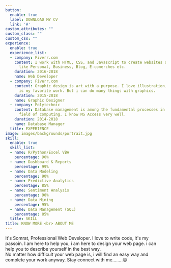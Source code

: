 ```yaml
---
button:
  enable: true
  label: DOWNLOAD MY CV
  link: '#'
custom_attributes: ""
custom_class: ""
custom_css: ""
experience:
  enable: true
  experience_list:
  - company: Fiverr.com
    content: I work with HTML, CSS, and Javascript to create websites and web applications
      like Personal, Business, Blog, E-comerches etc.
    duration: 2016-2018
    name: Web Developer
  - company: Fiverr.com
    content: Graphic design is art with a purpose. I love illustration, so logo desing
      is my favorite work. But i can do many things with graphics.
    duration: 2015-2018
    name: Graphic Designer
  - company: Polytechnic
    content: Database management is among the fundamental processes in the software
      field of computing. I know MS Access very well.
    duration: 2014-2018
    name: Database Manager
  title: EXPERIENCE
image: images/backgrounds/portrait.jpg
skill:
  enable: true
  skill_list:
  - name: R/Python/Excel VBA
    percentage: 90%
  - name: Dashboard & Reports
    percentage: 99%
  - name: Data Modeling
    percentage: 90%
  - name: Predictive Analytics
    percentage: 85%
  - name: Sentiment Analysis
    percentage: 90% 
  - name: Data Mining
    percentage: 95% 
  - name: Data Management (SQL)
    percentage: 85%
  title: SKILL
title: KNOW MORE <br> ABOUT ME
---
```


It's Somrat, Professional Web Developer. I love to write code, it's my passoin. I am here to help you, i am here to design your web page. i can help you to describe yourself in the best way.<br>No matter how difficult your web page is, i will find an easy way and complete your work anyway. Stay connect with me........😊